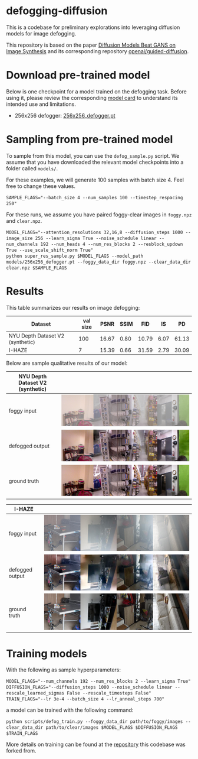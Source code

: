 # defogging-diffusion

This is a codebase for preliminary explorations into leveraging diffusion models for image defogging.

This repository is based on the paper [Diffusion Models Beat GANS on Image Synthesis](http://arxiv.org/abs/2105.05233) and its corresponding repository [openai/guided-diffusion](https://github.com/openai/guided-diffusion).

# Download pre-trained model

Below is one checkpoint for a model trained on the defogging task. Before using it, please review the corresponding [model card](model-card.md) to understand its intended use and limitations.

 * 256x256 defogger: [256x256_defogger.pt](https://drive.google.com/file/d/19wXyyjfH0yDwQFgcyHT7AFhhzN4w7bR0/view)

# Sampling from pre-trained model

To sample from this model, you can use the `defog_sample.py` script.
We assume that you have downloaded the relevant model checkpoints into a folder called `models/`.

For these examples, we will generate 100 samples with batch size 4. Feel free to change these values.

```
SAMPLE_FLAGS="--batch_size 4 --num_samples 100 --timestep_respacing 250"
```

For these runs, we assume you have paired foggy-clear images in `foggy.npz` and `clear.npz`.
 
```
MODEL_FLAGS="--attention_resolutions 32,16,8 --diffusion_steps 1000 --image_size 256 --learn_sigma True --noise_schedule linear --num_channels 192 --num_heads 4 --num_res_blocks 2 --resblock_updown True --use_scale_shift_norm True"
python super_res_sample.py $MODEL_FLAGS --model_path models/256x256_defogger.pt --foggy_data_dir foggy.npz --clear_data_dir clear.npz $SAMPLE_FLAGS
```

# Results

This table summarizes our results on image defogging:

| Dataset                          | val size | PSNR  | SSIM | FID   | IS   | PD    |
|----------------------------------|----------|-------|------|-------|------|-------|
| NYU Depth Dataset V2 (synthetic) | 100      | 16.67 | 0.80 | 10.79 | 6.07 | 61.13 |
| I-HAZE                           | 7        | 15.39 | 0.66 | 31.59 | 2.79 | 30.09 |

Below are sample qualitative results of our model:

| NYU Depth Dataset V2 (synthetic) | |
|-|-|
| foggy input     | ![](https://github.com/RyanCaesarRamos/defogging-diffusion/blob/main/sample_results/nyu/foggy_input.png?raw=true)    |
| defogged output | ![](https://github.com/RyanCaesarRamos/defogging-diffusion/blob/main/sample_results/nyu/defogged_output.png?raw=true) |
| ground truth    | ![](https://github.com/RyanCaesarRamos/defogging-diffusion/blob/main/sample_results/nyu/ground_truth.png?raw=true)    |

| I-HAZE | |
|-|-|
| foggy input     | ![](https://github.com/RyanCaesarRamos/defogging-diffusion/blob/main/sample_results/ihaze/foggy_input.png?raw=true)     |
| defogged output | ![](https://github.com/RyanCaesarRamos/defogging-diffusion/blob/main/sample_results/ihaze/defogged_output.png?raw=true) |
| ground truth    | ![](https://github.com/RyanCaesarRamos/defogging-diffusion/blob/main/sample_results/ihaze/ground_truth.png?raw=true)    |

# Training models

With the following as sample hyperparameters:

```
MODEL_FLAGS="--num_channels 192 --num_res_blocks 2 --learn_sigma True"
DIFFUSION_FLAGS="--diffusion_steps 1000 --noise_schedule linear --rescale_learned_sigmas False --rescale_timesteps False"
TRAIN_FLAGS="--lr 3e-4 --batch_size 4 --lr_anneal_steps 700"
```

a model can be trained with the following command:

```
python scripts/defog_train.py --foggy_data_dir path/to/foggy/images --clear_data_dir path/to/clear/images $MODEL_FLAGS $DIFFUSION_FLAGS $TRAIN_FLAGS
```

More details on training can be found at the [repository](https://github.com/openai/guided-diffusion) this codebase was forked from.
